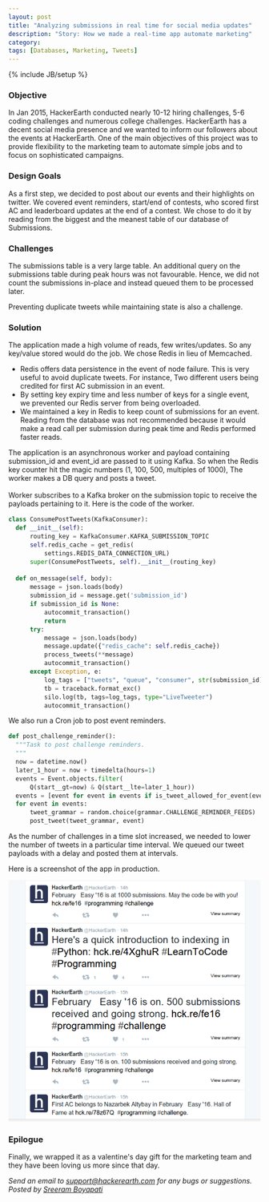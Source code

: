 ```yaml
---
layout: post
title: "Analyzing submissions in real time for social media updates"
description: "Story: How we made a real-time app automate marketing"
category:
tags: [Databases, Marketing, Tweets]
---
```

{% include JB/setup %}

### Objective ###
In Jan 2015, HackerEarth conducted nearly 10-12 hiring challenges, 5-6 coding challenges and numerous college challenges.
HackerEarth has a decent social media presence and we wanted to inform our followers about the events at HackerEarth.
One of the main objectives of this project was to provide flexibility to the marketing team to automate simple jobs and to focus on sophisticated campaigns.

### Design Goals ###
As a first step, we decided to post about our events and their highlights on twitter.
We covered event reminders, start/end of contests, who scored first AC and leaderboard updates at the end of a contest.
We chose to do it by reading from the biggest and the meanest table of our database of Submissions.

### Challenges ###
The submissions table is a very large table. An additional query on the submissions table during peak hours was not favourable. Hence, we did not count the submissions in-place and instead queued them to be processed later.

Preventing duplicate tweets while maintaining state is also a challenge.


### Solution ###
The application made a high volume of reads, few writes/updates. So any key/value stored would do the job. We chose Redis in lieu of Memcached.

- Redis offers data persistence in the event of node failure. This is very useful to avoid duplicate tweets. For instance, Two different users being credited for first AC submission in an event.
- By setting key expiry time and less number of keys for a single event, we prevented our Redis server from being overloaded.
- We maintained a key in Redis to keep count of submissions for an event. Reading from the database was not recommended because it would make a read call per submission during peak time and Redis performed faster reads.

The application is an asynchronous worker and payload containing submission\_id and event\_id are passed to it using Kafka.
So when the Redis key counter hit the magic numbers (1, 100, 500, multiples of 1000), The worker makes a DB query and posts a tweet.
<br/><br/>
Worker subscribes to a Kafka broker on the submission topic to receive the payloads pertaining to it.
Here is the code of the worker.

```python
class ConsumePostTweets(KafkaConsumer):
  def __init__(self):
      routing_key = KafkaConsumer.KAFKA_SUBMISSION_TOPIC
      self.redis_cache = get_redis(
          settings.REDIS_DATA_CONNECTION_URL)
      super(ConsumePostTweets, self).__init__(routing_key)

  def on_message(self, body):
      message = json.loads(body)
      submission_id = message.get('submission_id')
      if submission_id is None:
          autocommit_transaction()
          return
      try:
          message = json.loads(body)
          message.update({"redis_cache": self.redis_cache})
          process_tweets(**message)
          autocommit_transaction()
      except Exception, e:
          log_tags = ["tweets", "queue", "consumer", str(submission_id)]
          tb = traceback.format_exc()
          silo.log(tb, tags=log_tags, type="LiveTweeter")
          autocommit_transaction()
```

We also run a Cron job to post event reminders.

```python
def post_challenge_reminder():
  """Task to post challenge reminders.
  """
  now = datetime.now()
  later_1_hour = now + timedelta(hours=1)
  events = Event.objects.filter(
      Q(start__gt=now) & Q(start__lte=later_1_hour))
  events = [event for event in events if is_tweet_allowed_for_event(event)]
  for event in events:
      tweet_grammar = random.choice(grammar.CHALLENGE_REMINDER_FEEDS)
      post_tweet(tweet_grammar, event)
```

As the number of challenges in a time slot increased, we needed to lower the number of tweets in a particular time interval. We queued our tweet payloads with a delay and posted them at intervals.

Here is a screenshot of the app in production.


<img src="/images/tweets_bot_image.png"/>

### Epilogue ###
Finally, we wrapped it as a valentine's day gift for the marketing team and they have been loving us more since that day.

*Send an email to support@hackerearth.com for any bugs or suggestions.*
*Posted by [Sreeram Boyapati](https://www.hackerearth.com/@sreeram.boyapati2011)*
